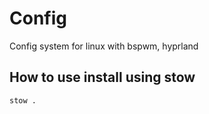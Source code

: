 # Config
  Config system for linux with bspwm, hyprland
## How to use install using stow
  `stow .`
